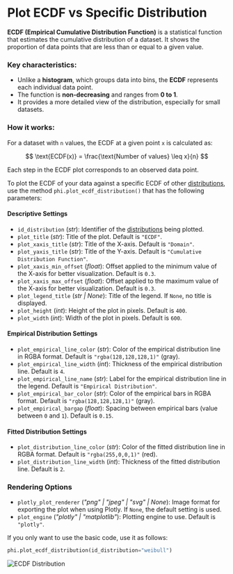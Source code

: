 # Plot ECDF vs Specific Distribution

**ECDF (Empirical Cumulative Distribution Function)** is a statistical function that estimates the cumulative distribution of a dataset. It shows the proportion of data points that are less than or equal to a given value.

### Key characteristics:

- Unlike a **histogram**, which groups data into bins, the **ECDF** represents each individual data point.
- The function is **non-decreasing** and ranges from **0 to 1**.
- It provides a more detailed view of the distribution, especially for small datasets.

### How it works:

For a dataset with `n` values, the ECDF at a given point `x` is calculated as:

$$
\text{ECDF(x)} = \frac{\text{Number of values} \leq x}{n}
$$

Each step in the ECDF plot corresponds to an observed data point.

To plot the ECDF of your data against a specific ECDF of other [distributions](/documentation/distributions/distributions.md), use the method `phi.plot_ecdf_distribution()` that has the following parameters:

#### **Descriptive Settings**

- `id_distribution` (_str_): Identifier of the [distributions](/documentation/distributions/distributions.md) being plotted.
- `plot_title` (_str_): Title of the plot. Default is `"ECDF"`.
- `plot_xaxis_title` (_str_): Title of the X-axis. Default is `"Domain"`.
- `plot_yaxis_title` (_str_): Title of the Y-axis. Default is `"Cumulative Distribution Function"`.
- `plot_xaxis_min_offset` (_float_): Offset applied to the minimum value of the X-axis for better visualization. Default is `0.3`.
- `plot_xaxis_max_offset` (_float_): Offset applied to the maximum value of the X-axis for better visualization. Default is `0.3`.
- `plot_legend_title` (_str | None_): Title of the legend. If `None`, no title is displayed.
- `plot_height` (_int_): Height of the plot in pixels. Default is `400`.
- `plot_width` (_int_): Width of the plot in pixels. Default is `600`.

#### **Empirical Distribution Settings**

- `plot_empirical_line_color` (_str_): Color of the empirical distribution line in RGBA format. Default is `"rgba(128,128,128,1)"` (gray).
- `plot_empirical_line_width` (_int_): Thickness of the empirical distribution line. Default is `4`.
- `plot_empirical_line_name` (_str_): Label for the empirical distribution line in the legend. Default is `"Empirical Distribution"`.
- `plot_empirical_bar_color` (_str_): Color of the empirical bars in RGBA format. Default is `"rgba(128,128,128,1)"` (gray).
- `plot_empirical_bargap` (_float_): Spacing between empirical bars (value between `0` and `1`). Default is `0.15`.

#### **Fitted Distribution Settings**

- `plot_distribution_line_color` (_str_): Color of the fitted distribution line in RGBA format. Default is `"rgba(255,0,0,1)"` (red).
- `plot_distribution_line_width` (_int_): Thickness of the fitted distribution line. Default is `2`.

### **Rendering Options**

- `plotly_plot_renderer` (_"png" | "jpeg" | "svg" | None_): Image format for exporting the plot when using Plotly. If `None`, the default setting is used.
- `plot_engine` (_"plotly" | "matplotlib"_): Plotting engine to use. Default is `"plotly"`.

If you only want to use the basic code, use it as follows:

```python
phi.plot_ecdf_distribution(id_distribution="weibull")
```

![ECDF Distribution](/fit/plot_ecdf_distribution.png)
